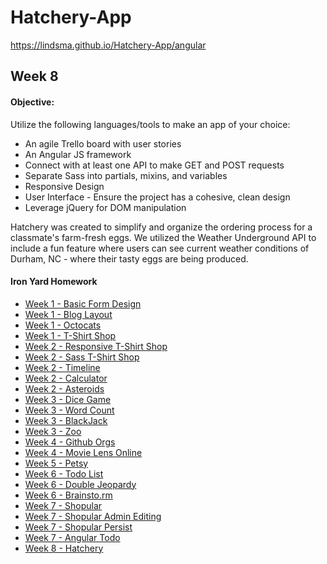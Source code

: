 # Hatchery-App

https://lindsma.github.io/Hatchery-App/angular

## Week 8

#### Objective:
Utilize the following languages/tools to make an app of your choice: 
* An agile Trello board with user stories
* An Angular JS framework
* Connect with at least one API to make GET and POST requests
* Separate Sass into partials, mixins, and variables
* Responsive Design
* User Interface - Ensure the project has a cohesive, clean design
* Leverage jQuery for DOM manipulation

Hatchery was created to simplify and organize the ordering process for a classmate's farm-fresh eggs. We utilized the Weather Underground API to include a fun feature where users can see current weather conditions of Durham, NC - where their tasty eggs are being produced. 

#### Iron Yard Homework
* [Week 1 - Basic Form Design](https://github.com/lindsma/basicFormDesign)
* [Week 1 - Blog Layout](https://github.com/lindsma/blogLayout)
* [Week 1 - Octocats](https://github.com/lindsma/Octocats)
* [Week 1 - T-Shirt Shop](https://github.com/lindsma/T-Shirt)
* [Week 2 - Responsive T-Shirt Shop](https://github.com/lindsma/T-Shirt-Responsive)
* [Week 2 - Sass T-Shirt Shop](https://github.com/lindsma/T-Shirt-SASS)
* [Week 2 - Timeline](https://github.com/lindsma/Timeline)
* [Week 2 - Calculator](https://github.com/lindsma/fee-calculator)
* [Week 2 - Asteroids](https://github.com/lindsma/asteroids)
* [Week 3 - Dice Game](https://github.com/lindsma/Dice)
* [Week 3 - Word Count](https://github.com/lindsma/Word-Counting)
* [Week 3 - BlackJack](https://github.com/lindsma/fee-blackjack)
* [Week 3 - Zoo](https://github.com/lindsma/Zoo)
* [Week 4 - Github Orgs](https://github.com/lindsma/Github_Orgs)
* [Week 4 - Movie Lens Online](https://github.com/lindsma/movielens)
* [Week 5 - Petsy](https://github.com/lindsma/week-long-website)
* [Week 6 - Todo List](https://github.com/lindsma/fee-todo)
* [Week 6 - Double Jeopardy](https://github.com/lindsma/jeopardy)
* [Week 6 - Brainsto.rm]()
* [Week 7 - Shopular](https://github.com/lindsma/Shopular)
* [Week 7 - Shopular Admin Editing](https://github.com/lindsma/Shopular-Remix)
* [Week 7 - Shopular Persist](https://github.com/lindsma/Shopular-Persistence)
* [Week 7 - Angular Todo](https://github.com/lindsma/TODOs-Angular)
* [Week 8 - Hatchery](https://github.com/lindsma/Hatchery-App)
